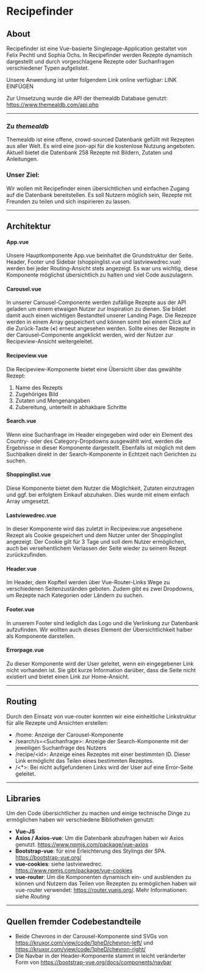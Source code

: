 # **Recipefinder**

## About

Recipefinder ist eine Vue-basierte Singlepage-Application gestaltet von Felix Pechtl und Sophia Ochs. In Recipefinder werden Rezepte dynamisch dargestellt und durch vorgeschlagene Rezepte oder Suchanfragen verschiedener Typen aufgelistet.

Unsere Anwendung ist unter folgendem Link online verfügbar: LINK EINFÜGEN

Zur Umsetzung wurde die API der themealdb Database genutzt:
https://www.themealdb.com/api.php

---

### Zu _themealdb_
Themealdb ist eine offene, crowd-sourced Datenbank gefüllt mit Rezepten aus aller Welt. Es wird eine json-api für die kostenlose Nutzung angeboten. Aktuell bietet die Datenbank 258 Rezepte mit Bildern, Zutaten und Anleitungen. 

### Unser Ziel:
Wir wollen mit Recipefinder einen übersichtlichen und einfachen Zugang auf die Datenbank bereitstellen. Es soll Nutzern möglich sein, Rezepte mit Freunden zu teilen und sich inspirieren zu lassen.

---
## Architektur
#### App.vue

Unsere Hauptkomponente App.vue beinhaltet die Grundstruktur der Seite. Header, Footer und Sidebar (shoppinglist.vue und lastviewedrec.vue) werden bei jeder Routing-Ansicht stets angezeigt. Es war uns wichtig, diese Komponente möglichst übersichtlich zu halten und viel Code auszulagern.

#### Carousel.vue

In unserer Carousel-Componente werden zufällige Rezepte aus der API geladen um einem etwaigen Nutzer zur Inspiration zu dienen. Sie bildet damit auch einen wichtigen Bestandteil unserer Landing Page.
Die Rezepze werden in einem Array gespeichert und können somit bei einem Click auf die Zurück-Taste (**<**) erneut angesehen werden.
Sollte eines der Rezepte in der Carousel-Componente angeklickt werden, wird der Nutzer zur Recipeview-Ansicht weitergeleitet.

#### Recipeview.vue

Die Recipeview-Komponente bietet eine Übersicht über das gewählte Rezept:

1. Name des Rezepts
2. Zugehöriges Bild
3. Zutaten und Mengenangaben
4. Zubereitung, unterteilt in abhakbare Schritte

#### Search.vue

Wenn eine Suchanfrage im Header eingegeben wird oder ein Element des Country- oder des Category-Dropdowns ausgewählt wird, werden die Ergebnisse in dieser Komponente dargestellt. Ebenfalls ist möglich mit dem Suchbalken direkt in der Search-Komponente in Echtzeit nach Gerichten zu suchen. 

#### Shoppinglist.vue

Diese Komponente bietet dem Nutzer die Möglichkeit, Zutaten einzutragen und ggf. bei erfolgtem Einkauf abzuhaken. Dies wurde mit einem einfach Array umgesetzt.

#### Lastviewedrec.vue

In dieser Komponente wird das zuletzt in Recipeview.vue angesehene Rezept als Cookie gespeichert und dem Nutzer unter der Shoppinglist angezeigt. Der Cookie gilt für 3 Tage und soll dem Nutzer ermöglichen, auch bei versehentlichem Verlassen der Seite wieder zu seinem Rezept zurückzufinden. 

#### Header.vue

Im Header, dem Kopfteil werden über Vue-Router-Links Wege zu verschiedenen Seitenzuständen geboten. Zudem gibt es zwei Dropdowns, um Rezepte nach Kategorien oder Ländern zu suchen.

#### Footer.vue

In unserem Footer sind lediglich das Logo und die Verlinkung zur Datenbank aufzufinden. Wir wollten auch dieses Element der Übersichtlichkeit halber als Komponente darstellen.

#### Errorpage.vue

Zu dieser Komponente wird der User geleitet, wenn ein eingegebener Link nicht vorhanden ist. Sie gibt kurze Information darüber, dass die Seite nicht existiert und bietet einen Link zur Home-Ansicht.

---
## Routing

Durch den Einsatz von vue-router konnten wir eine einheitliche Linkstruktur für alle Rezepte und Ansichten erstellen: 
 - /home: Anzeige der Carousel-Komponente
 - /search/s=\<Suchanfrage>: Anzeige der Search-Komponente mit der jeweiligen Suchanfrage des Nutzers
 - /recipe/\<id>: Anzeige eines Rezeptes mit einer bestimmten ID. Dieser Link ermöglicht das Teilen eines bestimmten Rezeptes. 
 - /<*>: Bei nicht aufgefundenen Links wird der User auf eine Error-Seite geleitet.

---

## Libraries 

Um den Code übersichtlicher zu machen und einige technische Dinge zu ermöglichen haben wir verschiedene Bibliotheken genutzt:
 - **Vue-JS** 
 - **Axios / Axios-vue**: Um die Datenbank abzufragen haben wir Axios genutzt. 
    https://www.npmjs.com/package/vue-axios
 - **Bootstrap-vue**: für eine Erleichterung des Stylings der SPA. 
    https://bootstrap-vue.org/
 - **vue-cookies**: siehe lastviewedrec. https://www.npmjs.com/package/vue-cookies
 - **vue-router**: Um die Komponenten dynamisch ein- und ausblenden zu können und Nutzern das Teilen von Rezepten zu ermöglichen haben wir vue-router verwendet: https://router.vuejs.org/. Mehr Informationen: siehe _Routing_

---

## Quellen fremder Codebestandteile

- Beide Chevrons in der Carousel-Komponente sind SVGs von https://kruxor.com/view/code/1pheD/chevron-left/  und https://kruxor.com/view/code/1pheD/chevron-right/
- Die Navbar in der Header-Komponente stammt in leicht veränderter Form von https://bootstrap-vue.org/docs/components/navbar


